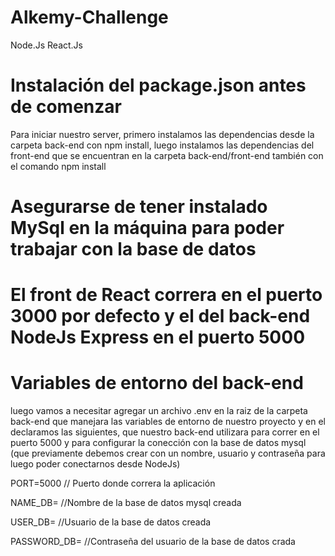# Alkemy-Challenge
Node.Js React.Js

# Instalación del package.json antes de comenzar

Para iniciar nuestro server, primero instalamos las dependencias desde la carpeta back-end con npm install, luego instalamos las dependencias del front-end que se
encuentran en la carpeta back-end/front-end también con el comando npm install

# Asegurarse de tener instalado MySql en la máquina para poder trabajar con la base de datos  

# El front de React correra en el puerto 3000 por defecto y el del back-end NodeJs Express en el puerto 5000

# Variables de entorno del back-end

luego vamos a necesitar agregar un archivo .env en la raiz de la carpeta back-end que manejara las variables de entorno de nuestro proyecto
y en el declaramos las siguientes, que nuestro back-end utilizara para correr en el puerto 5000 y para configurar
la conección con la base de datos mysql (que previamente debemos crear con un nombre, usuario y contraseña para luego poder conectarnos desde NodeJs)

PORT=5000 // Puerto donde correra la aplicación

NAME_DB= //Nombre de la base de datos mysql creada

USER_DB= //Usuario de la base de datos creada

PASSWORD_DB= //Contraseña del usuario de la base de datos crada

